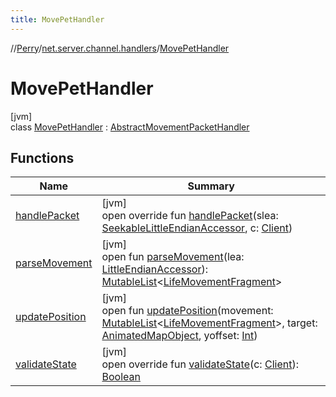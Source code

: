 ```yaml
---
title: MovePetHandler
---
```

//[Perry](../../../index.html)/[net.server.channel.handlers](../index.html)/[MovePetHandler](index.html)



# MovePetHandler



[jvm]\
class [MovePetHandler](index.html) : [AbstractMovementPacketHandler](../-abstract-movement-packet-handler/index.html)



## Functions


| Name | Summary |
|---|---|
| [handlePacket](handle-packet.html) | [jvm]<br>open override fun [handlePacket](handle-packet.html)(slea: [SeekableLittleEndianAccessor](../../tools.data.input/-seekable-little-endian-accessor/index.html), c: [Client](../../client/-client/index.html)) |
| [parseMovement](../-move-summon-handler/index.html#-907942053%2FFunctions%2F863300109) | [jvm]<br>open fun [parseMovement](../-move-summon-handler/index.html#-907942053%2FFunctions%2F863300109)(lea: [LittleEndianAccessor](../../tools.data.input/-little-endian-accessor/index.html)): [MutableList](https://kotlinlang.org/api/latest/jvm/stdlib/kotlin.collections/-mutable-list/index.html)<[LifeMovementFragment](../../server.movement/-life-movement-fragment/index.html)> |
| [updatePosition](../-move-summon-handler/index.html#1958887339%2FFunctions%2F863300109) | [jvm]<br>open fun [updatePosition](../-move-summon-handler/index.html#1958887339%2FFunctions%2F863300109)(movement: [MutableList](https://kotlinlang.org/api/latest/jvm/stdlib/kotlin.collections/-mutable-list/index.html)<[LifeMovementFragment](../../server.movement/-life-movement-fragment/index.html)>, target: [AnimatedMapObject](../../server.maps/-animated-map-object/index.html), yoffset: [Int](https://kotlinlang.org/api/latest/jvm/stdlib/kotlin/-int/index.html)) |
| [validateState](../../net/-abstract-packet-handler/validate-state.html) | [jvm]<br>open override fun [validateState](../../net/-abstract-packet-handler/validate-state.html)(c: [Client](../../client/-client/index.html)): [Boolean](https://kotlinlang.org/api/latest/jvm/stdlib/kotlin/-boolean/index.html) |

